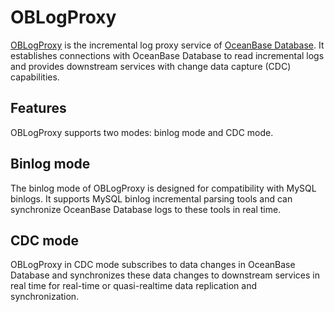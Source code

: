 # OBLogProxy

[OBLogProxy](https://github.com/oceanbase/oblogproxy) is the incremental log proxy service of [OceanBase Database](https://github.com/oceanbase/oceanbase). It establishes connections with OceanBase Database to read incremental logs and provides downstream services with change data capture (CDC) capabilities.

## Features

OBLogProxy supports two modes: binlog mode and CDC mode.

## Binlog mode

The binlog mode of OBLogProxy is designed for compatibility with MySQL binlogs. It supports MySQL binlog incremental parsing tools and can synchronize OceanBase Database logs to these tools in real time.

## CDC mode

OBLogProxy in CDC mode subscribes to data changes in OceanBase Database and synchronizes these data changes to downstream services in real time for real-time or quasi-realtime data replication and synchronization.

<!-- ## References

For more information about OBLogProxy, see the [OBLogProxy documentation](https://www.oceanbase.com/docs/oblogproxy-doc). -->
